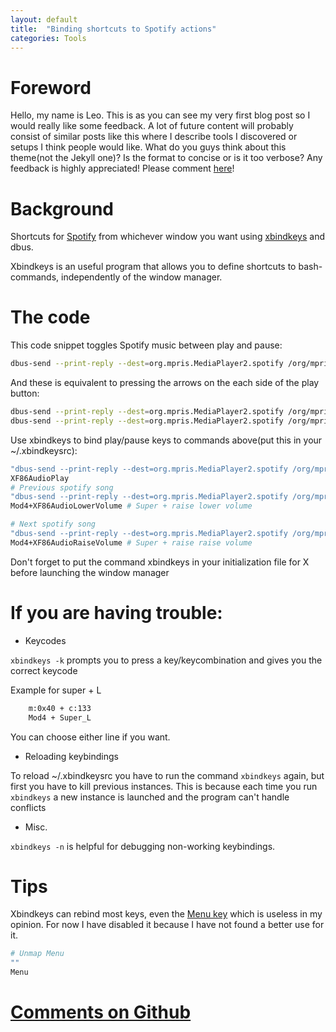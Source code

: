 ```yaml
---
layout: default
title:  "Binding shortcuts to Spotify actions"
categories: Tools
---
```

# Foreword

Hello, my name is Leo. This is as you can see my very first blog post so I would
really like some feedback. A lot of future content will probably consist of
similar posts like this where I describe tools I discovered or setups I think
people would like. What do you guys think about this theme(not the Jekyll one)?
Is the format to concise or is it too verbose? Any feedback is highly appreciated! Please comment
[here](https://github.com/Zetagon/blog/issues/1)!

# Background
Shortcuts for [Spotify](https://wiki.archlinux.org/index.php/Spotify) from
whichever window you want using
[xbindkeys](https://wiki.archlinux.org/index.php/Xbindkeys) and dbus.

Xbindkeys is an useful program that allows you to define shortcuts to
bash-commands, independently of the window manager.

# The code
This code snippet toggles Spotify music between play and pause:
``` bash
dbus-send --print-reply --dest=org.mpris.MediaPlayer2.spotify /org/mpris/MediaPlayer2 org.mpris.MediaPlayer2.Player.PlayPause
```
And these is equivalent to pressing the arrows on the each side of the play button:

``` bash
dbus-send --print-reply --dest=org.mpris.MediaPlayer2.spotify /org/mpris/MediaPlayer2 org.mpris.MediaPlayer2.Player.Previous
dbus-send --print-reply --dest=org.mpris.MediaPlayer2.spotify /org/mpris/MediaPlayer2 org.mpris.MediaPlayer2.Player.Next
```

Use xbindkeys to bind play/pause keys to commands above(put this in your ~/.xbindkeysrc):
``` bash
"dbus-send --print-reply --dest=org.mpris.MediaPlayer2.spotify /org/mpris/MediaPlayer2 org.mpris.MediaPlayer2.Player.PlayPause"
XF86AudioPlay
# Previous spotify song
"dbus-send --print-reply --dest=org.mpris.MediaPlayer2.spotify /org/mpris/MediaPlayer2 org.mpris.MediaPlayer2.Player.Previous"
Mod4+XF86AudioLowerVolume # Super + raise lower volume

# Next spotify song
"dbus-send --print-reply --dest=org.mpris.MediaPlayer2.spotify /org/mpris/MediaPlayer2 org.mpris.MediaPlayer2.Player.Next"
Mod4+XF86AudioRaiseVolume # Super + raise raise volume
```


Don't forget to put the command xbindkeys in your initialization file for X before launching the
window manager

# If you are having trouble:

* Keycodes

```xbindkeys -k``` prompts you to press a key/keycombination and gives you the correct keycode

Example for super + L
```bash
    m:0x40 + c:133
    Mod4 + Super_L
```

You can choose either line if you want.

* Reloading keybindings

To reload ~/.xbindkeysrc you have to run the command ```xbindkeys``` again, but
first you have to kill previous instances. This is because each time you run
```xbindkeys``` a new instance is launched and the program can't handle conflicts

* Misc.

```xbindkeys -n``` is helpful for debugging non-working keybindings.

# Tips

Xbindkeys can rebind most keys, even the [Menu
key](https://en.wikipedia.org/wiki/Menu_key#/media/File:Kontextmen%C3%BC.jpg)
which is useless in my opinion. For now I have disabled it because I have not
found a better use for it.

```bash
# Unmap Menu
""
Menu
```
# [Comments on Github](https://github.com/Zetagon/blog/issues/1)
